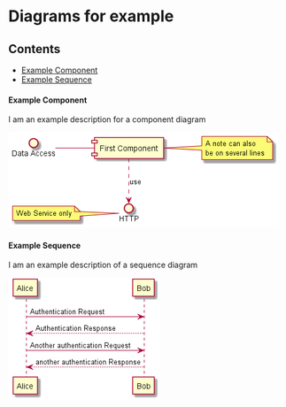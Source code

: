 # Diagrams for example

## Contents
- [Example Component](#example-component)
- [Example Sequence](#example-sequence)

#### Example Component

I am an example description for a component diagram

![Example Component](./assets\example-component.png)

#### Example Sequence

I am an example description of a sequence diagram

![Example Sequence](.\assets\example-sequence.png)

